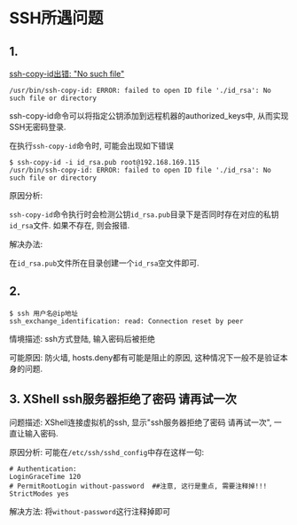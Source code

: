 # SSH所遇问题

## 1.

[ssh-copy-id出错: "No such file"](http://www.jianshu.com/p/848e982df6be)

```
/usr/bin/ssh-copy-id: ERROR: failed to open ID file './id_rsa': No such file or directory
```

ssh-copy-id命令可以将指定公钥添加到远程机器的authorized_keys中, 从而实现SSH无密码登录.

在执行`ssh-copy-id`命令时, 可能会出现如下错误

```
$ ssh-copy-id -i id_rsa.pub root@192.168.169.115
/usr/bin/ssh-copy-id: ERROR: failed to open ID file './id_rsa': No such file or directory
```

原因分析:

`ssh-copy-id`命令执行时会检测公钥`id_rsa.pub`目录下是否同时存在对应的私钥`id_rsa`文件. 如果不存在, 则会报错.

解决办法:

在`id_rsa.pub`文件所在目录创建一个`id_rsa`空文件即可.

## 2. 

```console
$ ssh 用户名@ip地址
ssh_exchange_identification: read: Connection reset by peer
```

情境描述: ssh方式登陆, 输入密码后被拒绝

可能原因: 防火墙, hosts.deny都有可能是阻止的原因, 这种情况下一般不是验证本身的问题.

## 3. XShell ssh服务器拒绝了密码 请再试一次

问题描述: XShell连接虚拟机的ssh, 显示"ssh服务器拒绝了密码 请再试一次", 一直让输入密码.

原因分析: 可能在`/etc/ssh/sshd_config`中存在这样一句:

```
# Authentication:
LoginGraceTime 120
# PermitRootLogin without-password  ##注意, 这行是重点, 需要注释掉!!!
StrictModes yes
```

解决方法: 将`without-password`这行注释掉即可